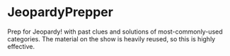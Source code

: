 JeopardyPrepper
===============

Prep for Jeopardy! with past clues and solutions of most-commonly-used categories. The material on the show is heavily reused, so this is highly effective.
